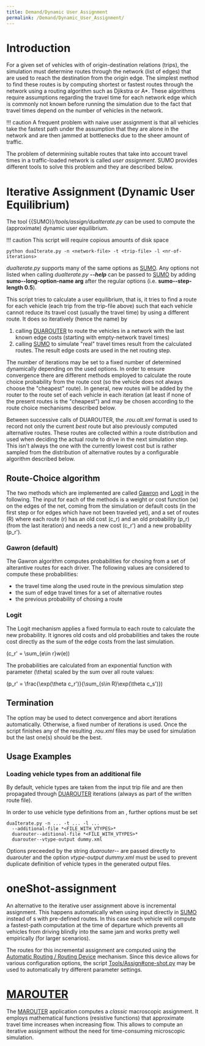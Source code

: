 ```yaml
---
title: Demand/Dynamic User Assignment
permalink: /Demand/Dynamic_User_Assignment/
---
```


# Introduction

For a given set of vehicles with of origin-destination relations
(trips), the simulation must determine routes through the network (list
of edges) that are used to reach the destination from the origin edge.
The simplest method to find these routes is by computing shortest or
fastest routes through the network using a routing algorithm such as
Djikstra or A\*. These algorithms require assumptions regarding the
travel time for each network edge which is commonly not known before
running the simulation due to the fact that travel times depend on the
number of vehicles in the network.

!!! caution
    A frequent problem with naive user assignment is that all vehicles take the fastest path under the assumption that they are alone in the network and are then jammed at bottlenecks due to the sheer amount of traffic.

The problem of determining suitable routes that take into account travel
times in a traffic-loaded network is called *user assignment*. SUMO
provides different tools to solve this problem and they are described
below.

# Iterative Assignment (**D**ynamic **U**ser **E**quilibrium)

The tool {{SUMO}}*/tools/assign/duaIterate.py* can be used to compute the
(approximate) dynamic user equilibrium.

!!! caution
    This script will require copious amounts of disk space

```
python duaIterate.py -n <network-file> -t <trip-file> -l <nr-of-iterations>
```

*duaIterate.py* supports many of the same options as
[SUMO](../SUMO.md). Any options not listed when calling
*duaIterate.py* ***--help*** can be passed to [SUMO](../SUMO.md) by adding **sumo--long-option-name arg**
after the regular options (i.e. **sumo--step-length 0.5**).

This script tries to calculate a user equilibrium, that is, it tries to
find a route for each vehicle (each trip from the trip-file above) such
that each vehicle cannot reduce its travel cost (usually the travel
time) by using a different route. It does so iteratively (hence the
name) by

1.  calling [DUAROUTER](../DUAROUTER.md) to route the vehicles in a
    network with the last known edge costs (starting with empty-network
    travel times)
2.  calling [SUMO](../SUMO.md) to simulate "real" travel times
    result from the calculated routes. The result edge costs are used in
    the net routing step.

The number of iterations may be set to a fixed number of determined
dynamically depending on the used options. In order to ensure
convergence there are different methods employed to calculate the route
choice probability from the route cost (so the vehicle does not always
choose the "cheapest" route). In general, new routes will be added by
the router to the route set of each vehicle in each iteration (at least
if none of the present routes is the "cheapest") and may be chosen
according to the route choice mechanisms described below.

Between successive calls of DUAROUTER, the *.rou.alt.xml* format is used
to record not only the current *best* route but also previously computed
alternative routes. These routes are collected within a route
distribution and used when deciding the actual route to drive in the
next simulation step. This isn't always the one with the currently
lowest cost but is rather sampled from the distribution of alternative
routes by a configurable algorithm described below.

## Route-Choice algorithm

The two methods which are implemented are called
[Gawron](../Publications.md#traffic_assignment) and
[Logit](https://en.wikipedia.org/wiki/Discrete_choice) in the following.
The input for each of the methods is a weight or cost function \(w\) on
the edges of the net, coming from the simulation or default costs (in
the first step or for edges which have not been traveled yet), and a set
of routes \(R\) where each route \(r\) has an old cost \(c_r\) and an
old probability \(p_r\) (from the last iteration) and needs a new cost
\(c_r'\) and a new probability \(p_r'\).

### Gawron (default)

The Gawron algorithm computes probabilities for chosing from a set of
alterantive routes for each driver. The following values are considered
to compute these probabilities:

  - the travel time along the used route in the previous simulation step
  - the sum of edge travel times for a set of alternative routes
  - the previous probability of chosing a route

### Logit

The Logit mechanism applies a fixed formula to each route to calculate
the new probability. It ignores old costs and old probabilities and
takes the route cost directly as the sum of the edge costs from the last
simulation.

\(c_r' = \sum_{e\in r}w(e)\)

The probabilities are calculated from an exponential function with
parameter \(\theta\) scaled by the sum over all route values:

\(p_r' = \frac{\exp(\theta c_r')}{\sum_{s\in R}\exp(\theta c_s')}\)

## Termination

The option  may be used to detect convergence and abort iterations
automatically. Otherwise, a fixed number of iterations is used. Once the
script finishes any of the resulting *.rou.xml* files may be used for
simulation but the last one(s) should be the best.

## Usage Examples

### Loading vehicle types from an additional file

By default, vehicle types are taken from the input trip file and are
then propagated through [DUAROUTER](../DUAROUTER.md) iterations
(always as part of the written route file).

In order to use vehicle type definitions from an , further options must
be set

```
duaIterate.py -n ... -t ... -l ... 
  --additional-file *<FILE_WITH_VTYPES>*
  duarouter--aditional-file *<FILE_WITH_VTYPES>*
  duarouter--vtype-output dummy.xml
```

Options preceeded by the string *duarouter--* are passed directly to
duarouter and the option *vtype-output dummy.xml* must be used to
prevent duplicate definition of vehicle types in the generated output
files.

# oneShot-assignment

An alternative to the iterative user assignment above is incremental
assignment. This happens automatically when using  input directly in
[SUMO](../SUMO.md) instead of s with pre-defined routes. In this
case each vehicle will compute a fastest-path computation at the time of
departure which prevents all vehicles from driving blindly into the same
jam and works pretty well empirically (for larger scenarios).

The routes for this incremental assignment are computed using the
[Automatic Routing / Routing
Device](../Demand/Automatic_Routing.md) mechanism. Since this
device allows for various configuration options, the script
[Tools/Assign\#one-shot.py](../Tools/Assign.md#one-shotpy) may be
used to automatically try different parameter settings.

# [MAROUTER](../MAROUTER.md)

The [MAROUTER](../MAROUTER.md) application computes a *classic*
macroscopic assignment. It employs mathematical functions (resistive
functions) that approximate travel time increases when increasing flow.
This allows to compute an iterative assignment without the need for
time-consuming microscopic simulation.